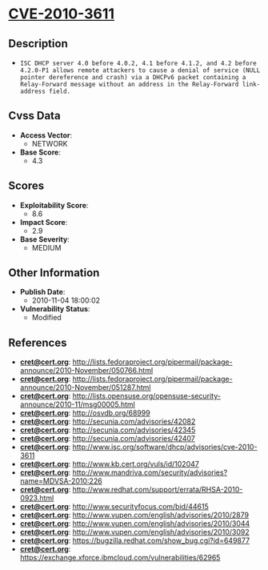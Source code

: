 
# [CVE-2010-3611](https://cve.mitre.org/cgi-bin/cvename.cgi?name=CVE-2010-3611)

## Description

- `ISC DHCP server 4.0 before 4.0.2, 4.1 before 4.1.2, and 4.2 before 4.2.0-P1 allows remote attackers to cause a denial of service (NULL pointer dereference and crash) via a DHCPv6 packet containing a Relay-Forward message without an address in the Relay-Forward link-address field.`

## Cvss Data

- **Access Vector**:
  - NETWORK
- **Base Score**:
  - 4.3

## Scores

- **Exploitability Score**:
  - 8.6
- **Impact Score**:
  - 2.9
- **Base Severity**:
  - MEDIUM

## Other Information

- **Publish Date**:
  - 2010-11-04 18:00:02
- **Vulnerability Status**:
  - Modified

## References

- **cret@cert.org**: http://lists.fedoraproject.org/pipermail/package-announce/2010-November/050766.html
- **cret@cert.org**: http://lists.fedoraproject.org/pipermail/package-announce/2010-November/051287.html
- **cret@cert.org**: http://lists.opensuse.org/opensuse-security-announce/2010-11/msg00005.html
- **cret@cert.org**: http://osvdb.org/68999
- **cret@cert.org**: http://secunia.com/advisories/42082
- **cret@cert.org**: http://secunia.com/advisories/42345
- **cret@cert.org**: http://secunia.com/advisories/42407
- **cret@cert.org**: http://www.isc.org/software/dhcp/advisories/cve-2010-3611
- **cret@cert.org**: http://www.kb.cert.org/vuls/id/102047
- **cret@cert.org**: http://www.mandriva.com/security/advisories?name=MDVSA-2010:226
- **cret@cert.org**: http://www.redhat.com/support/errata/RHSA-2010-0923.html
- **cret@cert.org**: http://www.securityfocus.com/bid/44615
- **cret@cert.org**: http://www.vupen.com/english/advisories/2010/2879
- **cret@cert.org**: http://www.vupen.com/english/advisories/2010/3044
- **cret@cert.org**: http://www.vupen.com/english/advisories/2010/3092
- **cret@cert.org**: https://bugzilla.redhat.com/show_bug.cgi?id=649877
- **cret@cert.org**: https://exchange.xforce.ibmcloud.com/vulnerabilities/62965
